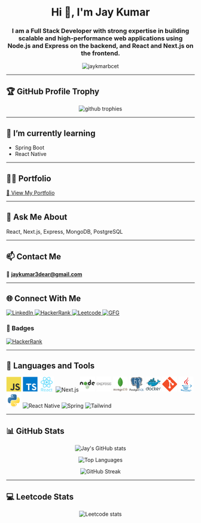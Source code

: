 <h1 align="center">Hi 👋, I'm Jay Kumar</h1>

<h3 align="center">
  I am a Full Stack Developer with strong expertise in building scalable and high-performance web applications using Node.js and Express on the backend, and React and Next.js on the frontend.
</h3>

<p align="center">
  <img src="https://komarev.com/ghpvc/?username=jaykmarbcet&label=Profile%20views&color=0e75b6&style=flat" alt="jaykmarbcet" />
</p>

---

## 🏆 GitHub Profile Trophy

<p align="center">
  <img src="https://github-profile-trophy.vercel.app/?username=jaykmarbcet&theme=flat&no-frame=true&column=7&margin-w=10" alt="github trophies" />
</p>

---

## 🌱 I’m currently learning

- Spring Boot  
- React Native

---

## 👨‍💻 Portfolio

[🔗 View My Portfolio](https://portfolio-next-kohl-six.vercel.app/)

---

## 💬 Ask Me About

React, Next.js, Express, MongoDB, PostgreSQL

---

## 📫 Contact Me

📧 **jaykumar3dear@gmail.com**

---

## 🌐 Connect With Me

<p align="left">
  <a href="https://linkedin.com/in/jay-kumar-96b751298" target="_blank">
    <img src="https://raw.githubusercontent.com/rahuldkjain/github-profile-readme-generator/master/src/images/icons/Social/linked-in-alt.svg" alt="LinkedIn" width="40" height="40" />
  </a>

  <a href="https://www.hackerrank.com/jaykumar2dear" target="_blank">
    <img src="https://raw.githubusercontent.com/rahuldkjain/github-profile-readme-generator/master/src/images/icons/Social/hackerrank.svg" alt="HackerRank" width="40" height="40" />
  </a>

  <a href="https://www.leetcode.com/jaykumar591" target="_blank">
    <img src="https://raw.githubusercontent.com/rahuldkjain/github-profile-readme-generator/master/src/images/icons/Social/leet-code.svg" alt="Leetcode" width="40" height="40" />
  </a>

  <a href="https://auth.geeksforgeeks.org/user/jaykumar488" target="_blank">
    <img src="https://raw.githubusercontent.com/rahuldkjain/github-profile-readme-generator/master/src/images/icons/Social/geeks-for-geeks.svg" alt="GFG" width="40" height="40" />
  </a>
</p>

### 🏅 Badges

[![HackerRank](https://img.shields.io/badge/HackerRank-Profile-2EC866?logo=HackerRank&logoColor=white)](https://www.hackerrank.com/jaykumar2dear)

---

## 🧰 Languages and Tools

<p align="left">
  <img src="https://raw.githubusercontent.com/devicons/devicon/master/icons/javascript/javascript-original.svg" alt="JS" width="40" height="40"/>
  <img src="https://raw.githubusercontent.com/devicons/devicon/master/icons/typescript/typescript-original.svg" alt="TS" width="40" height="40"/>
  <img src="https://raw.githubusercontent.com/devicons/devicon/master/icons/react/react-original-wordmark.svg" alt="React" width="40" height="40"/>
  <img src="https://cdn.worldvectorlogo.com/logos/nextjs-2.svg" alt="Next.js" width="40" height="40"/>
  <img src="https://raw.githubusercontent.com/devicons/devicon/master/icons/nodejs/nodejs-original-wordmark.svg" alt="Node.js" width="40" height="40"/>
  <img src="https://raw.githubusercontent.com/devicons/devicon/master/icons/express/express-original-wordmark.svg" alt="Express" width="40" height="40"/>
  <img src="https://raw.githubusercontent.com/devicons/devicon/master/icons/mongodb/mongodb-original-wordmark.svg" alt="MongoDB" width="40" height="40"/>
  <img src="https://raw.githubusercontent.com/devicons/devicon/master/icons/postgresql/postgresql-original-wordmark.svg" alt="PostgreSQL" width="40" height="40"/>
  <img src="https://raw.githubusercontent.com/devicons/devicon/master/icons/docker/docker-original-wordmark.svg" alt="Docker" width="40" height="40"/>
  <img src="https://raw.githubusercontent.com/devicons/devicon/master/icons/git/git-original.svg" alt="Git" width="40" height="40"/>
  <img src="https://raw.githubusercontent.com/devicons/devicon/master/icons/java/java-original.svg" alt="Java" width="40" height="40"/>
  <img src="https://raw.githubusercontent.com/devicons/devicon/master/icons/python/python-original.svg" alt="Python" width="40" height="40"/>
  <img src="https://reactnative.dev/img/header_logo.svg" alt="React Native" width="40" height="40"/>
  <img src="https://www.vectorlogo.zone/logos/springio/springio-icon.svg" alt="Spring" width="40" height="40"/>
  <img src="https://tailwindcss.com/_next/static/media/social-card-large.6f0e97c7.jpg" alt="Tailwind" width="40" height="40"/>
</p>

---

## 📊 GitHub Stats

<p align="center">
  <img src="https://github-readme-stats.vercel.app/api?username=jaykmarbcet&show_icons=true&theme=default" alt="Jay's GitHub stats" />
</p>

<p align="center">
  <img src="https://github-readme-stats.vercel.app/api/top-langs/?username=jaykmarbcet&layout=compact&hide=html" alt="Top Languages" />
</p>

<p align="center">
  <img src="https://github-readme-streak-stats.herokuapp.com/?user=jaykmarbcet" alt="GitHub Streak" />
</p>

---

## 💻 Leetcode Stats

<p align="center">
  <img src="https://leetcard.jacoblin.cool/jaykumar591?theme=light&font=baloo" alt="Leetcode stats" />
</p>
